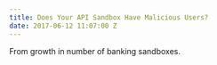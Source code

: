 ```yaml
---
title: Does Your API Sandbox Have Malicious Users?
date: 2017-06-12 11:07:00 Z
---
```


From growth in number of banking sandboxes.